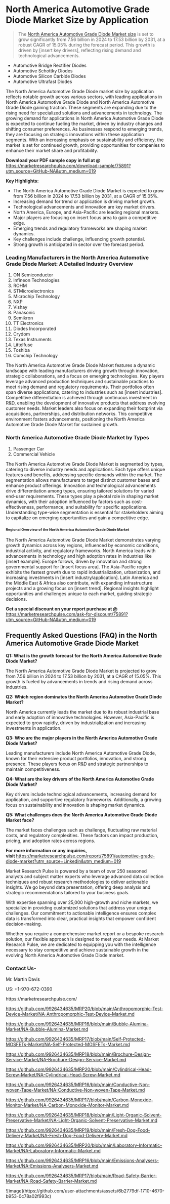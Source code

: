 <h1>North America Automotive Grade Diode Market&nbsp;Size by Application</h1><blockquote><p>The <a href="https://marketresearchpulse.com/download-sample/75891?utm_source=GitHub-NA&amp;utm_medium=019">North America Automotive Grade Diode Market size</a> is set to grow significantly from 7.56 billion in 2024 to 17.53 billion by 2031, at a robust CAGR of 15.05% during the forecast period. This growth is driven by [insert key drivers], reflecting rising demand and technological advancements.</p></blockquote><ul><li>Automotive Bridge Rectifier Diodes<li> Automotive Schottky Diodes<li> Automotive Silicon Carbide Diodes<li> Automotive Ultrafast Diodes</li></ul><p>The North America Automotive Grade Diode market size by application reflects notable growth across various sectors, with leading applications in North America Automotive Grade Diode and North America Automotive Grade Diode gaining traction. These segments are expanding due to the rising need for specialized solutions and advancements in technology. The growing demand for applications in North America Automotive Grade Diode is expected to continue fueling the market, driven by industry changes and shifting consumer preferences. As businesses respond to emerging trends, they are focusing on strategic innovations within these application segments. With an increasing emphasis on sustainability and efficiency, the market is set for continued growth, providing opportunities for companies to enhance their market share and profitability.</p><p><strong>Download your PDF sample copy in full at @ </strong><a href="https://marketresearchpulse.com/download-sample/75891?utm_source=GitHub-NA&amp;utm_medium=019">https://marketresearchpulse.com/download-sample/75891?utm_source=GitHub-NA&amp;utm_medium=019</a></p><p><strong>Key Highlights: </strong></p><ul><li>The North America Automotive Grade Diode Market is expected to grow from 7.56 billion in 2024 to 17.53 billion by 2031, at a CAGR of 15.05%.</li><li>Increasing demand for trend or application is driving market growth.</li><li>Technological advancements and innovation are key market drivers.</li><li>North America, Europe, and Asia-Pacific are leading regional markets.</li><li>Major players are focusing on insert focus area to gain a competitive edge.</li><li>Emerging trends and regulatory frameworks are shaping market dynamics.</li><li>Key challenges include challenge, influencing growth potential.</li><li>Strong growth is anticipated in sector over the forecast period.</li></ul><h3>Leading Manufacturers in the North America Automotive Grade Diode Market: A Detailed Industry Overview</h3><ol><li>ON Semiconductor</li><li>Infineon Technologies</li><li>ROHM</li><li>STMicroelectronics</li><li>Microchip Technology</li><li>NXP</li><li>Vishay</li><li>Panasonic</li><li>Semikron</li><li>TT Electronics</li><li>Diodes Incorporated</li><li>Crydom</li><li>Texas Instruments</li><li>Littelfuse</li><li>Toshiba</li><li>Comchip Technology</li></ol><div class="flex max-w-full flex-col flex-grow"><div class="min-h-8 text-message flex w-full flex-col items-end gap-2 whitespace-normal break-words [.text-message+&amp;]:mt-5" dir="auto" data-message-author-role="assistant" data-message-id="fd8432e4-4910-450d-b182-61b7bfb0a01f" data-message-model-slug="gpt-4o"><div class="flex w-full flex-col gap-1 empty:hidden first:pt-[3px]"><div class="markdown prose w-full break-words dark:prose-invert light"><p>The North America Automotive Grade Diode Market features a dynamic landscape with leading manufacturers driving growth through innovation, strategic collaborations, and a focus on emerging technologies. Key players leverage advanced production techniques and sustainable practices to meet rising demand and regulatory requirements. Their portfolios often span diverse applications, catering to industries such as [insert industries]. Competitive differentiation is achieved through continuous investment in R&amp;D, enabling the development of innovative products that address evolving customer needs. Market leaders also focus on expanding their footprint via acquisitions, partnerships, and distribution networks. This competitive environment fosters advancements, positioning the North America Automotive Grade Diode Market for sustained growth.</p></div></div></div></div><h3>North America Automotive Grade Diode Market by Types</h3><ol><li>Passenger Car<li> Commercial Vehicle</li></ol><div class="flex max-w-full flex-col flex-grow"><div class="min-h-8 text-message flex w-full flex-col items-end gap-2 whitespace-normal break-words [.text-message+&amp;]:mt-5" dir="auto" data-message-author-role="assistant" data-message-id="084470be-0bb7-4664-bddf-5156b4f41249" data-message-model-slug="gpt-4o-mini"><div class="flex w-full flex-col gap-1 empty:hidden first:pt-[3px]"><div class="markdown prose w-full break-words dark:prose-invert light"><p>The North America Automotive Grade Diode Market is segmented by types, catering to diverse industry needs and applications. Each type offers unique features and benefits, addressing specific demands within the market. The segmentation allows manufacturers to target distinct customer bases and enhance product offerings. Innovation and technological advancements drive differentiation among types, ensuring tailored solutions for varied end-user requirements. These types play a pivotal role in shaping market dynamics, with their adoption influenced by factors such as cost-effectiveness, performance, and suitability for specific applications. Understanding type-wise segmentation is essential for stakeholders aiming to capitalize on emerging opportunities and gain a competitive edge.</p></div></div></div></div><h3><span style="font-size: 11px;">Regional Overview of the North America Automotive Grade Diode Market</span></h3><div class="flex max-w-full flex-col flex-grow"><div class="min-h-8 text-message flex w-full flex-col items-end gap-2 whitespace-normal break-words [.text-message+&amp;]:mt-5" dir="auto" data-message-author-role="assistant" data-message-id="e9038762-ce64-4e30-91c9-9bd413514231" data-message-model-slug="gpt-4o-mini"><div class="flex w-full flex-col gap-1 empty:hidden first:pt-[3px]"><div class="markdown prose w-full break-words dark:prose-invert light"><p>The North America Automotive Grade Diode Market demonstrates varying growth dynamics across key regions, influenced by economic conditions, industrial activity, and regulatory frameworks. North America leads with advancements in technology and high adoption rates in industries like [insert example]. Europe follows, driven by innovation and strong governmental support for [insert focus area]. The Asia-Pacific region exhibits the fastest growth due to rapid industrialization, urbanization, and increasing investments in [insert industry/application]. Latin America and the Middle East &amp; Africa also contribute, with expanding infrastructure projects and a growing focus on [insert trend]. Regional insights highlight opportunities and challenges unique to each market, guiding strategic decisions.</p></div></div></div></div><p><strong>Get a special discount on your report purchase at @ </strong><a href="https://marketresearchpulse.com/ask-for-discount/75891?utm_source=GitHub-NA&amp;utm_medium=019">https://marketresearchpulse.com/ask-for-discount/75891?utm_source=GitHub-NA&amp;utm_medium=019</a></p><h2>Frequently Asked Questions (FAQ) in the North America Automotive Grade Diode Market</h2><p><strong>Q1: What is the growth forecast for the North America Automotive Grade Diode Market?</strong></p><p>The North America Automotive Grade Diode Market is projected to grow from 7.56 billion in 2024 to 17.53 billion by 2031, at a CAGR of 15.05%. This growth is fueled by advancements in trends and rising demand across industries.</p><p><strong>Q2: Which region dominates the North America Automotive Grade Diode Market?</strong></p><p>North America currently leads the market due to its robust industrial base and early adoption of innovative technologies. However, Asia-Pacific is expected to grow rapidly, driven by industrialization and increasing investments in application.</p><p><strong>Q3: Who are the major players in the North America Automotive Grade Diode Market?</strong></p><p>Leading manufacturers include North America Automotive Grade Diode, known for their extensive product portfolios, innovation, and strong presence. These players focus on R&amp;D and strategic partnerships to maintain competitiveness.</p><p><strong>Q4: What are the key drivers of the North America Automotive Grade Diode Market?</strong></p><p>Key drivers include technological advancements, increasing demand for application, and supportive regulatory frameworks. Additionally, a growing focus on sustainability and innovation is shaping market dynamics.</p><p><strong>Q5: What challenges does the North America Automotive Grade Diode Market face?</strong></p><p>The market faces challenges such as challenge, fluctuating raw material costs, and regulatory complexities. These factors can impact production, pricing, and adoption rates across regions.</p><p><strong>For more information or any inquiries, visit&nbsp;</strong><a href="https://marketresearchpulse.com/report/75891/automotive-grade-diode-market?utm_source=Linkedin&utm_medium=019">https://marketresearchpulse.com/report/75891/automotive-grade-diode-market?utm_source=Linkedin&utm_medium=019</a></p><p>Market Research Pulse is powered by a team of over 250 seasoned analysts and subject matter experts who leverage advanced data collection techniques and robust research methodologies to deliver actionable insights. We go beyond data presentation, offering deep analysis and strategic recommendations tailored to your business goals.</p><p>With expertise spanning over 25,000 high-growth and niche markets, we specialize in providing customized solutions that address your unique challenges. Our commitment to actionable intelligence ensures complex data is transformed into clear, practical insights that empower confident decision-making.</p><p>Whether you require a comprehensive market report or a bespoke research solution, our flexible approach is designed to meet your needs. At Market Research Pulse, we are dedicated to equipping you with the intelligence necessary to stay competitive and achieve sustainable growth in the evolving North America Automotive Grade Diode market.</p><h3><strong>Contact Us-</strong></h3><p>Mr. Martin Davis</p><p>US: +1-970-672-0390</p><p>https://marketresearchpulse.com/</p><p><a href="https://github.com/9926434635/MRP20/blob/main/Anthropomorphic-Test-Device-Market/NA-Anthropomorphic-Test-Device-Market.md">https://github.com/9926434635/MRP20/blob/main/Anthropomorphic-Test-Device-Market/NA-Anthropomorphic-Test-Device-Market.md</a></p><p><a href="https://github.com/9926434635/MRP16/blob/main/Bubble-Alumina-Market/NA-Bubble-Alumina-Market.md">https://github.com/9926434635/MRP16/blob/main/Bubble-Alumina-Market/NA-Bubble-Alumina-Market.md</a></p><p><a href="https://github.com/9926434635/MRP17/blob/main/Self-Protected-MOSFETs-Market/NA-Self-Protected-MOSFETs-Market.md">https://github.com/9926434635/MRP17/blob/main/Self-Protected-MOSFETs-Market/NA-Self-Protected-MOSFETs-Market.md</a></p><p><a href="https://github.com/9926434635/MRP18/blob/main/Brochure-Design-Service-Market/NA-Brochure-Design-Service-Market.md">https://github.com/9926434635/MRP18/blob/main/Brochure-Design-Service-Market/NA-Brochure-Design-Service-Market.md</a></p><p><a href="https://github.com/9926434635/MRP20/blob/main/Cylindrical-Head-Screw-Market/NA-Cylindrical-Head-Screw-Market.md">https://github.com/9926434635/MRP20/blob/main/Cylindrical-Head-Screw-Market/NA-Cylindrical-Head-Screw-Market.md</a></p><p><a href="https://github.com/9926434635/MRP16/blob/main/Conductive-Non-woven-Tape-Market/NA-Conductive-Non-woven-Tape-Market.md">https://github.com/9926434635/MRP16/blob/main/Conductive-Non-woven-Tape-Market/NA-Conductive-Non-woven-Tape-Market.md</a></p><p><a href="https://github.com/9926434635/MRP17/blob/main/Carbon-Monoxide-Monitor-Market/NA-Carbon-Monoxide-Monitor-Market.md">https://github.com/9926434635/MRP17/blob/main/Carbon-Monoxide-Monitor-Market/NA-Carbon-Monoxide-Monitor-Market.md</a></p><p><a href="https://github.com/9926434635/MRP18/blob/main/Light-Organic-Solvent-Preservative-Market/NA-Light-Organic-Solvent-Preservative-Market.md">https://github.com/9926434635/MRP18/blob/main/Light-Organic-Solvent-Preservative-Market/NA-Light-Organic-Solvent-Preservative-Market.md</a></p><p><a href="https://github.com/9926434635/MRP19/blob/main/Fresh-Dog-Food-Delivery-Market/NA-Fresh-Dog-Food-Delivery-Market.md">https://github.com/9926434635/MRP19/blob/main/Fresh-Dog-Food-Delivery-Market/NA-Fresh-Dog-Food-Delivery-Market.md</a></p><p><a href="https://github.com/9926434635/MRP20/blob/main/Laboratory-Informatic-Market/NA-Laboratory-Informatic-Market.md">https://github.com/9926434635/MRP20/blob/main/Laboratory-Informatic-Market/NA-Laboratory-Informatic-Market.md</a></p><p><a href="https://github.com/9926434635/MRP16/blob/main/Emissions-Analysers-Market/NA-Emissions-Analysers-Market.md">https://github.com/9926434635/MRP16/blob/main/Emissions-Analysers-Market/NA-Emissions-Analysers-Market.md</a></p><p><a href="https://github.com/9926434635/MRP17/blob/main/Road-Safety-Barrier-Market/NA-Road-Safety-Barrier-Market.md">https://github.com/9926434635/MRP17/blob/main/Road-Safety-Barrier-Market/NA-Road-Safety-Barrier-Market.md</a></p>
![image](https://github.com/user-attachments/assets/6b2779df-1710-4670-b953-0c78a02f993c)
